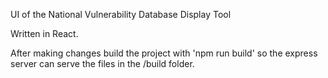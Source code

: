 UI of the National Vulnerability Database Display Tool

Written in React. 

After making changes build the project with 'npm run build' so the express server can serve the files in the /build folder.
